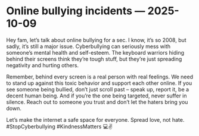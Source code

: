 # Online bullying incidents — 2025-10-09

Hey fam, let’s talk about online bullying for a sec. I know, it’s so 2008, but sadly, it’s still a major issue. Cyberbullying can seriously mess with someone’s mental health and self-esteem. The keyboard warriors hiding behind their screens think they’re tough stuff, but they’re just spreading negativity and hurting others.

Remember, behind every screen is a real person with real feelings. We need to stand up against this toxic behavior and support each other online. If you see someone being bullied, don’t just scroll past – speak up, report it, be a decent human being. And if you’re the one being targeted, never suffer in silence. Reach out to someone you trust and don’t let the haters bring you down.

Let’s make the internet a safe space for everyone. Spread love, not hate. #StopCyberbullying #KindnessMatters 💻✌️